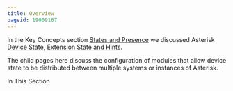 ```yaml
---
title: Overview
pageid: 19009167
---
```


In the Key Concepts section [States and Presence](/Fundamentals/Key-Concepts/States-and-Presence) we discussed Asterisk [Device State](/Fundamentals/Key-Concepts/States-and-Presence/Device-State), [Extension State and Hints](/Fundamentals/Key-Concepts/States-and-Presence/Extension-State-and-Hints).

The child pages here discuss the configuration of modules that allow device state to be distributed between multiple systems or instances of Asterisk.

In This Section 

